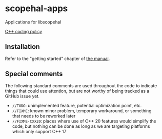 # scopehal-apps

Applications for libscopehal

[C++ coding policy](https://github.com/azonenberg/coding-policy/blob/master/cpp-coding-policy.md)

## Installation

Refer to the "getting started" chapter of [the manual](https://www.antikernel.net/temp/glscopeclient-manual.pdf).

## Special comments

The following standard comments are used throughout the code to indicate things that could use attention, but are
not worthy of being tracked as a GitHub issue yet.

* `//TODO`: unimplemented feature, potential optimization point, etc.
* `//FIXME`: known minor problem, temporary workaround, or something that needs to be reworked later
* `//FIXME-CXX20`: places where use of C++ 20 features would simplify the code, but nothing can be done as long as we are targeting platforms which only support C++ 17